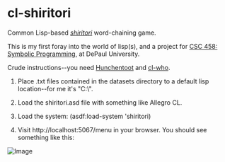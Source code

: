 # cl-shiritori
Common Lisp-based [*shiritori*](https://www.japantimes.co.jp/life/2017/01/16/language/shiritori-simple-game-thats-great-practicing-japanese-vocab/) word-chaining game.

This is my first foray into the world of lisp(s), and a project for [CSC 458: Symbolic Programming](http://reed.cs.depaul.edu/peterh/class/csc458/), at DePaul University.

Crude instructions--you need [Hunchentoot](https://edicl.github.io/hunchentoot/) and [cl-who](https://common-lisp.net/~loliveira/ediware/cl-who/doc/).

1. Place .txt files contained in the datasets directory to a default lisp location--for me it's "C:\\". 

2. Load the shiritori.asd file with something like Allegro CL.

3. Load the system: (asdf:load-system 'shiritori)

4. Visit http://localhost:5067/menu in your browser. You should see something like this:

![Image](https://erikmcguire.github.io/assets/img/cls%20menu%20ss.png)

